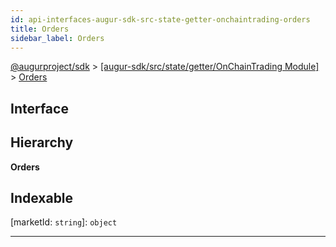 ```yaml
---
id: api-interfaces-augur-sdk-src-state-getter-onchaintrading-orders
title: Orders
sidebar_label: Orders
---
```


[@augurproject/sdk](api-readme.md) > [[augur-sdk/src/state/getter/OnChainTrading Module]](api-modules-augur-sdk-src-state-getter-onchaintrading-module.md) > [Orders](api-interfaces-augur-sdk-src-state-getter-onchaintrading-orders.md)

## Interface

## Hierarchy

**Orders**

## Indexable

\[marketId: `string`\]:&nbsp;`object`

[outcome: `number`]: `object`

[orderType: `string`]: `object`

[orderId: `string`]: [Order](api-interfaces-augur-sdk-src-state-getter-onchaintrading-order.md)

---

